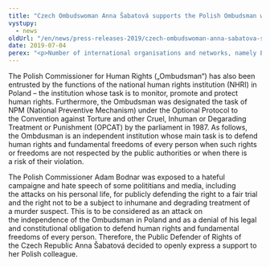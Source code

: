 ```yaml
---
title: "Czech Ombudswoman Anna Šabatová supports the Polish Ombudsman who faces criticism for defending human rights in Poland"
vystupy:
  - news
oldUrl: "/en/news/press-releases-2019/czech-ombudswoman-anna-sabatova-supports-the-polish-ombudsman-who-faces-criticism-for-defending-hu/"
date: 2019-07-04
perex: "<p>Number of international organisations and networks, namely ENNHRI, Equinet, GANHRI, IOI and OHCHR Europe, recently issued a statement in which they openly supported the Commissioner for Human Rights of Poland Adam Bodnar who is currently facing a strong criticism including the hateful campaign against him and hate speech for publicly protecting the right to a fair trial and the prohibition from inhumane and degrading treatment. </p>"
---
```


<!-- imported from the old website -->

<p>The Polish Commissioner for Human Rights („Ombudsman“) has also been entrusted by the functions of the national human rights institution (NHRI) in Poland – the institution whose task is to monitor, promote and protect human rights. Furthermore, the Ombudsman was designated the task of NPM (National Preventive Mechanism) under the Optional Protocol to the Convention against Torture and other Cruel, Inhuman or Degarading Treatment or Punishment (OPCAT) by the parliament in 1987. As follows, the Ombdusman is an independent institution whose main task is to defend human rights and fundamental freedoms of every person when such rights or freedoms are not respected by the public authorities or when there is a risk of their violation. </p> <p>The Polish Commissioner Adam Bodnar was exposed to a hateful campaigne and hate speech of some polititians and media, including the attacks on his personal life, for publicly defending the right to a fair trial and the right not to be a subject to inhumane and degrading treatment of a murder suspect. This is to be considered as an attack on the independence of the Ombudsman in Poland and as a denial of his legal and constitutional obligation to defend human rights and fundamental freedoms of every person. Therefore, the Public Defender of Rights of the Czech Republic Anna Šabatová decided to openly express a support to her Polish colleague. </p>

